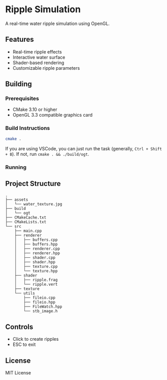 # Ripple Simulation

A real-time water ripple simulation using OpenGL.

## Features

- Real-time ripple effects
- Interactive water surface
- Shader-based rendering
- Customizable ripple parameters

## Building

### Prerequisites

- CMake 3.10 or higher
- OpenGL 3.3 compatible graphics card

### Build Instructions

```bash
cmake .
```
If you are using VSCode, you can just run the task (generally, `Ctrl + Shift + B`).
If not, run `cmake . && ./build/ogt`.
### Running

## Project Structure
```
.
├── assets
│   └── water_texture.jpg
├── build
│   └── ogt
├── CMakeCache.txt
├── CMakeLists.txt
└── src
    ├── main.cpp
    ├── renderer
    │   ├── buffers.cpp
    │   ├── buffers.hpp
    │   ├── renderer.cpp
    │   ├── renderer.hpp
    │   ├── shader.cpp
    │   ├── shader.hpp
    │   ├── texture.cpp
    │   └── texture.hpp
    ├── shader
    │   ├── ripple.frag
    │   └── ripple.vert
    ├── texture
    └── utils
        ├── fileio.cpp
        ├── fileio.hpp
        ├── FileWatch.hpp
        └── stb_image.h
```
## Controls

- Click to create ripples
- ESC to exit

## License

MIT License


